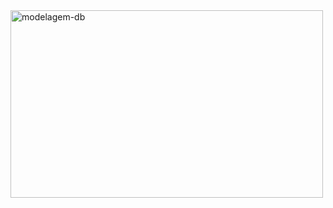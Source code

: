 <img align="center" alt="modelagem-db" height="300" width="500" src="https://i.ibb.co/N3hk9m8/v3.png">
